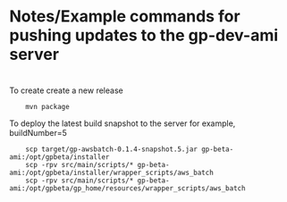 #
# Notes/Example commands for pushing updates to the gp-dev-ami server
#

To create create a new release
```
    mvn package
```

To deploy the latest build snapshot to the server
for example, buildNumber=5
```
    scp target/gp-awsbatch-0.1.4-snapshot.5.jar gp-beta-ami:/opt/gpbeta/installer
    scp -rpv src/main/scripts/* gp-beta-ami:/opt/gpbeta/installer/wrapper_scripts/aws_batch
    scp -rpv src/main/scripts/* gp-beta-ami:/opt/gpbeta/gp_home/resources/wrapper_scripts/aws_batch
```
